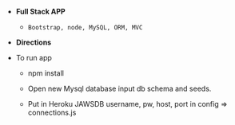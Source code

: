 * **Full Stack APP**

  * `Bootstrap, node, MySQL, ORM, MVC `

* **Directions**

* To run app 
  * npm install 

  * Open new Mysql database input db schema and seeds.

  * Put in Heroku JAWSDB username, pw, host, port in config => connections.js
  
 


